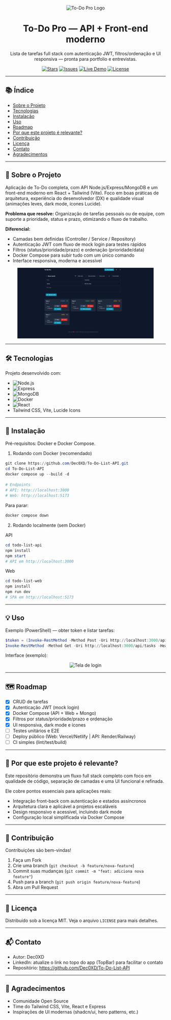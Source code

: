 <!-- Logo e Título -->
<p align="center">
	<img src="github/logo.png" alt="To-Do Pro Logo" width="120"/>
	<!-- Substitua por uma imagem em github/logo.png -->
	<!-- Ou remova a tag img se não quiser usar logo -->
</p>

<h1 align="center">To-Do Pro — API + Front-end moderno</h1>

<p align="center">
	Lista de tarefas full stack com autenticação JWT, filtros/ordenação e UI responsiva — pronta para portfolio e entrevistas.
  
</p>

<!-- Badges -->
<p align="center">
	<a href="https://github.com/Dec0XD/To-Do-List-API"><img src="https://img.shields.io/github/stars/Dec0XD/To-Do-List-API?style=for-the-badge" alt="Stars"/></a>
	<a href="https://github.com/Dec0XD/To-Do-List-API/issues"><img src="https://img.shields.io/github/issues/Dec0XD/To-Do-List-API?style=for-the-badge" alt="Issues"/></a>
	<a href="http://localhost:5173"><img src="https://img.shields.io/badge/Live-Demo-brightgreen?style=for-the-badge" alt="Live Demo"/></a>
	<a href="LICENSE"><img src="https://img.shields.io/github/license/Dec0XD/To-Do-List-API?style=for-the-badge" alt="License"/></a>
</p>

---

## 📚 Índice

- [Sobre o Projeto](#-sobre-o-projeto)
- [Tecnologias](#-tecnologias)
- [Instalação](#-instalação)
- [Uso](#-uso)
- [Roadmap](#-roadmap)
- [Por que este projeto é relevante?](#-por-que-este-projeto-é-relevante)
- [Contribuição](#-contribuição)
- [Licença](#-licença)
- [Contato](#-contato)
- [Agradecimentos](#-agradecimentos)

---

## 📌 Sobre o Projeto

Aplicação de To-Do completa, com API Node.js/Express/MongoDB e um front-end moderno em React + Tailwind (Vite).
Foco em boas práticas de arquitetura, experiência do desenvolvedor (DX) e qualidade visual (animações leves, dark mode, ícones Lucide).

**Problema que resolve:** Organização de tarefas pessoais ou de equipe, com suporte a prioridade, status e prazo, otimizando o fluxo de trabalho.

**Diferencial:**
- Camadas bem definidas (Controller / Service / Repository)
- Autenticação JWT com fluxo de mock login para testes rápidos
- Filtros (status/prioridade/prazo) e ordenação (prioridade/data)
- Docker Compose para subir tudo com um único comando
- Interface responsiva, moderna e acessível

<p align="center">
		<img src="img/image.png" alt="Screenshot da lista de tarefas" width="85%"/>
</p>

---

## 🛠 Tecnologias

Projeto desenvolvido com:

- ![Node.js](https://img.shields.io/badge/Node.js-43853D?style=for-the-badge&logo=node.js&logoColor=white)
- ![Express](https://img.shields.io/badge/Express.js-404D59?style=for-the-badge)
- ![MongoDB](https://img.shields.io/badge/MongoDB-4EA94B?style=for-the-badge&logo=mongodb&logoColor=white)
- ![Docker](https://img.shields.io/badge/Docker-0db7ed?style=for-the-badge&logo=docker&logoColor=white)
- ![React](https://img.shields.io/badge/React-20232a?style=for-the-badge&logo=react&logoColor=61DAFB)
- Tailwind CSS, Vite, Lucide Icons

---

## 🚀 Instalação

Pré-requisitos: Docker e Docker Compose.

1) Rodando com Docker (recomendado)

```powershell
git clone https://github.com/Dec0XD/To-Do-List-API.git
cd To-Do-List-API
docker compose up --build -d

# Endpoints
# API: http://localhost:3000
# Web: http://localhost:5173
```

Para parar:

```powershell
docker compose down
```

2) Rodando localmente (sem Docker)

API

```powershell
cd todo-list-api
npm install
npm start
# API em http://localhost:3000
```

Web

```powershell
cd todo-list-web
npm install
npm run dev
# SPA em http://localhost:5173
```

---

## 💡 Uso

Exemplo (PowerShell) — obter token e listar tarefas:

```powershell
$token = (Invoke-RestMethod -Method Post -Uri http://localhost:3000/api/auth/mock-login).token
Invoke-RestMethod -Method Get -Uri http://localhost:3000/api/tasks -Headers @{ Authorization = "Bearer $token" }
```

Interface (exemplo):

<p align="center">
		<img src="github/ui-login.png" alt="Tela de login" width="80%"/>
		<!-- Opcional: adicione também github/ui-login.png. -->
</p>

---

## 🗺 Roadmap

- [x] CRUD de tarefas
- [x] Autenticação JWT (mock login)
- [x] Docker Compose (API + Web + Mongo)
- [x] Filtros por status/prioridade/prazo e ordenação
- [x] UI responsiva, dark mode e ícones
- [ ] Testes unitários e E2E
- [ ] Deploy público (Web: Vercel/Netlify | API: Render/Railway)
- [ ] CI simples (lint/test/build)

---

## 🎯 Por que este projeto é relevante?

Este repositório demonstra um fluxo full stack completo com foco em qualidade de código, separação de camadas e uma UI funcional e refinada.

Ele cobre pontos essenciais para aplicações reais:

- Integração front-back com autenticação e estados assíncronos
- Arquitetura clara e aplicável a projetos escaláveis
- Design responsivo e acessível, incluindo dark mode
- Configuração local simplificada via Docker Compose

---

## 🤝 Contribuição

Contribuições são bem-vindas!

1. Faça um Fork
2. Crie uma branch (`git checkout -b feature/nova-feature`)
3. Commit suas mudanças (`git commit -m "feat: adiciona nova feature"`)
4. Push para a branch (`git push origin feature/nova-feature`)
5. Abra um Pull Request

---

## 📜 Licença

Distribuído sob a licença MIT. Veja o arquivo `LICENSE` para mais detalhes.

---

## 📬 Contato

- Autor: Dec0XD
- LinkedIn: atualize o link no topo do app (TopBar) para facilitar o contato
- Repositório: https://github.com/Dec0XD/To-Do-List-API

---

## 🙏 Agradecimentos

- Comunidade Open Source
- Time do Tailwind CSS, Vite, React e Express
- Inspirações de UI modernas (shadcn/ui, hero patterns, etc.)



